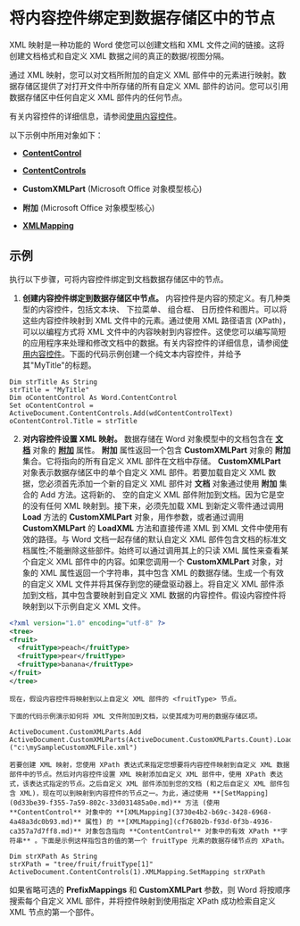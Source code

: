 
# 将内容控件绑定到数据存储区中的节点

XML 映射是一种功能的 Word 使您可以创建文档和 XML 文件之间的链接。这将创建文档格式和自定义 XML 数据之间的真正的数据/视图分隔。

通过 XML 映射，您可以对文档所附加的自定义 XML 部件中的元素进行映射。数据存储区提供了对打开文件中所存储的所有自定义 XML 部件的访问。您可以引用数据存储区中任何自定义 XML 部件内的任何节点。

有关内容控件的详细信息，请参阅[使用内容控件](b4092c71-a383-f1db-8d68-de69e8d8a86b.md)。

以下示例中所用对象如下：

-  **[ContentControl](783dec26-9b63-11f8-6187-985f9c815f27.md)**
    
-  **[ContentControls](2595eea9-df68-edce-3a51-069cad14bb87.md)**
    
-  **CustomXMLPart** (Microsoft Office 对象模型核心)
    
-  **附加** (Microsoft Office 对象模型核心)
    
-  **[XMLMapping](cf76802b-f93d-0f3b-4936-ca357a7d7ff8.md)**
    

## 示例

执行以下步骤，可将内容控件绑定到文档数据存储区中的节点。


1.  **创建内容控件绑定到数据存储区中节点。** 内容控件是内容的预定义。有几种类型的内容控件，包括文本块、 下拉菜单、 组合框、 日历控件和图片。可以将这些内容控件映射到 XML 文件中的元素。通过使用 XML 路径语言 (XPath)，可以以编程方式将 XML 文件中的内容映射到内容控件。这使您可以编写简短的应用程序来处理和修改文档中的数据。有关内容控件的详细信息，请参阅[使用内容控件](b4092c71-a383-f1db-8d68-de69e8d8a86b.md)。下面的代码示例创建一个纯文本内容控件，并给予其"MyTitle"的标题。
    
  ```
  Dim strTitle As String 
strTitle = "MyTitle" 
Dim oContentControl As Word.ContentControl 
Set oContentControl = ActiveDocument.ContentControls.Add(wdContentControlText) 
oContentControl.Title = strTitle
  ```

2.  **对内容控件设置 XML 映射。** 数据存储在 Word 对象模型中的文档包含在 **[文档](8d83487a-2345-a036-a916-971c9db5b7fb.md)** 对象的 **[附加](302bbfd0-2f82-64ba-06fe-ee329c128bf6.md)** 属性。 **附加** 属性返回一个包含 **CustomXMLPart** 对象的 **附加** 集合。它将指向的所有自定义 XML 部件在文档中存储。 **CustomXMLPart** 对象表示数据存储区中的单个自定义 XML 部件。若要加载自定义 XML 数据，您必须首先添加一个新的自定义 XML 部件对 **文档** 对象通过使用 **附加** 集合的 Add 方法。这将新的、 空的自定义 XML 部件附加到文档。因为它是空的没有任何 XML 映射到。接下来，必须先加载 XML 到新定义零件通过调用 **Load** 方法的 **CustomXMLPart** 对象，用作参数，或者通过调用 **CustomXMLPart** 的 **LoadXML** 方法和直接传递 XML 到 XML 文件中使用有效的路径。与 Word 文档一起存储的默认自定义 XML 部件包含文档的标准文档属性;不能删除这些部件。始终可以通过调用其上的只读 XML 属性来查看某个自定义 XML 部件中的内容。如果您调用一个 **CustomXMLPart** 对象，对象的 XML 属性返回一个字符串，其中包含 XML 的数据存储。生成一个有效的自定义 XML 文件并将其保存到您的硬盘驱动器上。将自定义 XML 部件添加到文档，其中包含要映射到自定义 XML 数据的内容控件。假设内容控件将映射到以下示例自定义 XML 文件。
    
  ```XML
  <?xml version="1.0" encoding="utf-8" ?>
<tree>
  <fruit>
    <fruitType>peach</fruitType>
    <fruitType>pear</fruitType>
    <fruitType>banana</fruitType>
  </fruit>
</tree>

  ```


    现在，假设内容控件将映射到以上自定义 XML 部件的 <fruitType> 节点。
    
    下面的代码示例演示如何将 XML 文件附加到文档，以使其成为可用的数据存储区项。
    


  ```
  ActiveDocument.CustomXMLParts.Add
ActiveDocument.CustomXMLParts(ActiveDocument.CustomXMLParts.Count).Load ("c:\mySampleCustomXMLFile.xml")

  ```


    若要创建 XML 映射，您使用 XPath 表达式来指定您想要将内容控件映射到自定义 XML 数据部件中的节点。然后对内容控件设置 XML 映射添加自定义 XML 部件中，使用 XPath 表达式，该表达式指定的节点。之后自定义 XML 部件添加到您的文档 (和之后自定义 XML 部件包含 XML)，现在可以到映射到内容控件的节点之一。为此，通过使用 **[SetMapping](0d33be39-f355-7a59-802c-33d031485a0e.md)** 方法 (使用 **ContentControl** 对象中的 **[XMLMapping](3730e4b2-b69c-3428-6968-4a48a3dc0b93.md)** 属性) 的 **[XMLMapping](cf76802b-f93d-0f3b-4936-ca357a7d7ff8.md)** 对象包含指向 **ContentControl** 对象中的有效 XPath **字符串** 。下面是示例这样指包含的值的第一个 fruitType 元素的数据存储节点的 XPath。
    


  ```
  Dim strXPath As String 
strXPath = "tree/fruit/fruitType[1]" 
ActiveDocument.ContentControls(1).XMLMapping.SetMapping strXPath 

  ```

如果省略可选的  **PrefixMappings** 和 **CustomXMLPart** 参数，则 Word 将按顺序搜索每个自定义 XML 部件，并将控件映射到使用指定 XPath 成功检索自定义 XML 节点的第一个部件。

